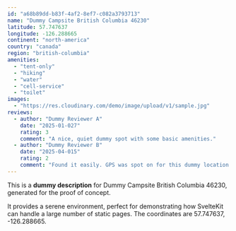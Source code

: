 ```yaml
---
id: "a68b89dd-b83f-4af2-8ef7-c082a3793713"
name: "Dummy Campsite British Columbia 46230"
latitude: 57.747637
longitude: -126.288665
continent: "north-america"
country: "canada"
region: "british-columbia"
amenities:
  - "tent-only"
  - "hiking"
  - "water"
  - "cell-service"
  - "toilet"
images:
  - "https://res.cloudinary.com/demo/image/upload/v1/sample.jpg"
reviews:
  - author: "Dummy Reviewer A"
    date: "2025-01-027"
    rating: 3
    comment: "A nice, quiet dummy spot with some basic amenities."
  - author: "Dummy Reviewer B"
    date: "2025-04-015"
    rating: 2
    comment: "Found it easily. GPS was spot on for this dummy location."
---
```


This is a **dummy description** for Dummy Campsite British Columbia 46230, generated for the proof of concept.

It provides a serene environment, perfect for demonstrating how SvelteKit can handle a large number of static pages. The coordinates are 57.747637, -126.288665.
